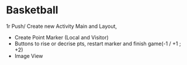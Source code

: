 # Basketball
1r Push/ Create new Activity Main and Layout, 
 -  Create Point Marker (Local and Visitor) 
 -  Buttons to rise or decrise pts, restart marker and finish game(-1 / +1 ; +2)
 -  Image View 
 
